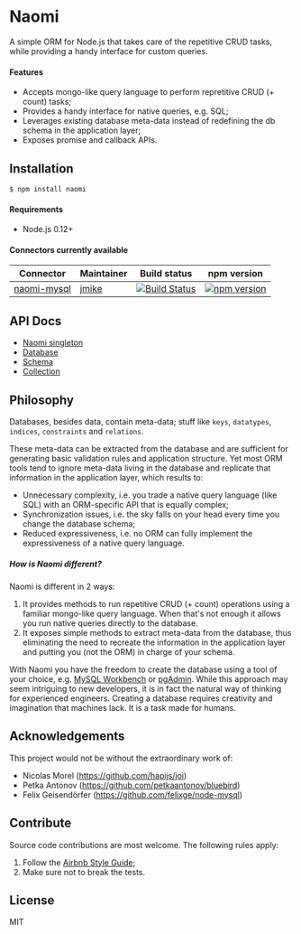 # Naomi

A simple ORM for Node.js that takes care of the repetitive CRUD tasks, while providing a handy interface for custom queries.

#### Features

* Accepts mongo-like query language to perform repretitive CRUD (+ count) tasks;
* Provides a handy interface for native queries, e.g. SQL;
* Leverages existing database meta-data instead of redefining the db schema in the application layer;
* Exposes promise and callback APIs.

## Installation

```
$ npm install naomi
```

#### Requirements

* Node.js 0.12+

#### Connectors currently available

| Connector | Maintainer | Build status | npm version |
|---|---|:---:|:---:|
| [naomi-mysql](https://github.com/jmike/naomi-mysql) | [jmike](https://github.com/jmike) | [![Build Status](https://travis-ci.org/jmike/naomi-mysql.svg?branch=master)](https://travis-ci.org/jmike/naomi-mysql) | [![npm version](https://badge.fury.io/js/naomi-mysql.svg)](https://badge.fury.io/js/naomi-mysql) |

## API Docs

* [Naomi singleton](naomi.md)
* [Database](database.md)
* [Schema](schema.md)
* [Collection](collection.md)

## Philosophy

Databases, besides data, contain meta-data; stuff like `keys`, `datatypes`, `indices`, `constraints` and `relations`.

These meta-data can be extracted from the database and are sufficient for generating basic validation rules and application structure. Yet most ORM tools tend to ignore meta-data living in the database and replicate that information in the application layer, which results to:

* Unnecessary complexity, i.e. you trade a native query language (like SQL) with an ORM-specific API that is equally complex;
* Synchronization issues, i.e. the sky falls on your head every time you change the database schema;
* Reduced expressiveness, i.e. no ORM can fully implement the expressiveness of a native query language.

##### How is Naomi different?

Naomi is different in 2 ways:

1. It provides methods to run repetitive CRUD (+ count) operations using a familiar mongo-like query language. When that's not enough it allows you run native queries directly to the database.
2. It exposes simple methods to extract meta-data from the database, thus eliminating the need to recreate the information in the application layer and putting you (not the ORM) in charge of your schema.

With Naomi you have the freedom to create the database using a tool of your choice, e.g. [MySQL Workbench](http://www.mysql.com/products/workbench/) or [pgAdmin](http://www.pgadmin.org/). While this approach may seem intriguing to new developers, it is in fact the natural way of thinking for experienced engineers. Creating a database requires creativity and imagination that machines lack. It is a task made for humans.

## Acknowledgements

This project would not be without the extraordinary work of:

* Nicolas Morel (https://github.com/hapijs/joi)
* Petka Antonov (https://github.com/petkaantonov/bluebird)
* Felix Geisendörfer (https://github.com/felixge/node-mysql)

## Contribute

Source code contributions are most welcome. The following rules apply:

1. Follow the [Airbnb Style Guide](https://github.com/airbnb/javascript);
2. Make sure not to break the tests.

## License

MIT
